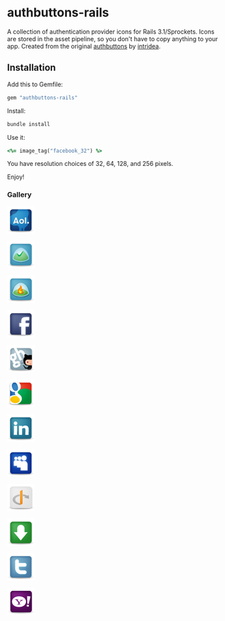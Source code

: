 # authbuttons-rails

A collection of authentication provider icons for Rails 3.1/Sprockets. Icons are stored in the asset pipeline, so you don't have to copy anything to your app.
Created from the original [authbuttons](https://github.com/intridea/authbuttons) by [intridea](http://intridea.com/).

## Installation

Add this to Gemfile:

```ruby
gem "authbuttons-rails"
``` 

Install:

```bash
bundle install
```

Use it:

```ruby
<%= image_tag("facebook_32") %>
```

You have resolution choices of 32, 64, 128, and 256 pixels.

Enjoy!

### Gallery

![Aol](https://github.com/hulihanapplications/authbuttons-rails/raw/master/vendor/assets/images/aol_64.png)

![Basecamp](https://github.com/hulihanapplications/authbuttons-rails/raw/master/vendor/assets/images/basecamp_64.png)

![Campfire](https://github.com/hulihanapplications/authbuttons-rails/raw/master/vendor/assets/images/campfire_64.png)

![Facebook](https://github.com/hulihanapplications/authbuttons-rails/raw/master/vendor/assets/images/facebook_64.png)

![Github](https://github.com/hulihanapplications/authbuttons-rails/raw/master/vendor/assets/images/github_64.png)

![Google](https://github.com/hulihanapplications/authbuttons-rails/raw/master/vendor/assets/images/google_64.png)

![LinkedIn](https://github.com/hulihanapplications/authbuttons-rails/raw/master/vendor/assets/images/linkedin_64.png)

![MySpace](https://github.com/hulihanapplications/authbuttons-rails/raw/master/vendor/assets/images/myspace_64.png)

![OpenID](https://github.com/hulihanapplications/authbuttons-rails/raw/master/vendor/assets/images/openid_64.png)

![Presently](https://github.com/hulihanapplications/authbuttons-rails/raw/master/vendor/assets/images/presently_64.png)

![Twitter](https://github.com/hulihanapplications/authbuttons-rails/raw/master/vendor/assets/images/twitter_64.png)

![Yahoo](https://github.com/hulihanapplications/authbuttons-rails/raw/master/vendor/assets/images/yahoo_64.png)
